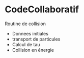 # CodeCollaboratif

Routine de collision
   - Donnees initiales
   - transport de particules
   - Calcul de tau
   - Collision en énergie
